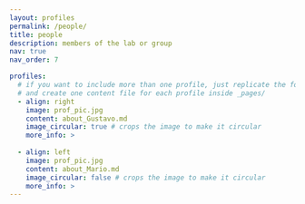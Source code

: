 ```yaml
---
layout: profiles
permalink: /people/
title: people
description: members of the lab or group
nav: true
nav_order: 7

profiles:
  # if you want to include more than one profile, just replicate the following block
  # and create one content file for each profile inside _pages/
  - align: right
    image: prof_pic.jpg
    content: about_Gustavo.md
    image_circular: true # crops the image to make it circular
    more_info: >
      
  - align: left
    image: prof_pic.jpg
    content: about_Mario.md
    image_circular: false # crops the image to make it circular
    more_info: >     
---
```

